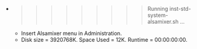 * >>>>>>>>> Running inst-std-system-alsamixer.sh ...
  * Insert Alsamixer menu in Administration.
  * Disk size = 3920768K. Space Used = 12K. Runtime = 00:00:00:00.
